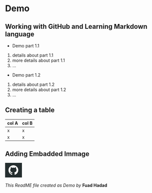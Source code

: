 # Demo
## Working with GitHub and Learning Markdown language
- Demo part 1.1
1. details about part 1.1
2. more details about part 1.1
3. ...
- Demo part 1.2
1. details about part 1.2
2. more details about part 1.2
3. ...

## Creating a table
col A | col B
------|------
x|x
x|x

## Adding Embadded Immage
![embadded Immage](/gitHubCat.PNG)

*This ReadME file created as Demo by*
**Fuad Hadad**
